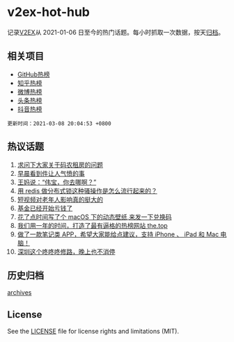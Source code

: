 # v2ex-hot-hub

 记录[V2EX](https://www.v2ex.com/)从 2021-01-06 日至今的热门话题。每小时抓取一次数据，按天[归档](archives)。
 
 ## 相关项目

- [GitHub热榜](https://github.com/snaildev/github-hot-hub)
- [知乎热榜](https://github.com/snaildev/zhihu-hot-hub)
- [微博热榜](https://github.com/snaildev/weibo-hot-hub)
- [头条热榜](https://github.com/snaildev/toutiao-hot-hub)
- [抖音热榜](https://github.com/snaildev/douyin-hot-hub)


 `更新时间：2021-03-08 20:04:53 +0800`

## 热议话题

1. [求问下大家关于码农租房的问题](https://www.v2ex.com/t/759510)
1. [早晨看到件让人气愤的事](https://www.v2ex.com/t/759433)
1. [王妈说：“伟宝，你去哪啊？”](https://www.v2ex.com/t/759427)
1. [用 redis 做分布式锁这种骚操作是怎么流行起来的？](https://www.v2ex.com/t/759583)
1. [短视频对老年人影响真的挺大的](https://www.v2ex.com/t/759529)
1. [基金已经开始亏钱了](https://www.v2ex.com/t/759578)
1. [花了点时间写了个 macOS 下的动态壁纸,来发一下兑换码](https://www.v2ex.com/t/759603)
1. [我们用一年的时间，打造了最有逼格的热榜网站 the.top](https://www.v2ex.com/t/759615)
1. [做了一款笔记类 APP，希望大家能给点建议，支持 iPhone 、 iPad 和 Mac 电脑！](https://www.v2ex.com/t/759488)
1. [深圳这个咚咚咚修路，晚上也不消停](https://www.v2ex.com/t/759417)

## 历史归档

[archives](archives)

## License

See the [LICENSE](LICENSE) file for license rights and limitations (MIT).
